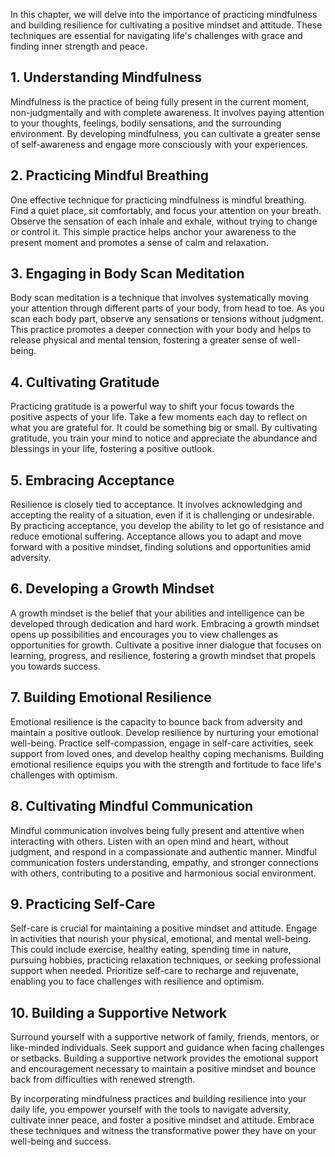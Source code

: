 
In this chapter, we will delve into the importance of practicing mindfulness and building resilience for cultivating a positive mindset and attitude. These techniques are essential for navigating life's challenges with grace and finding inner strength and peace.

## 1\. Understanding Mindfulness

Mindfulness is the practice of being fully present in the current moment, non-judgmentally and with complete awareness. It involves paying attention to your thoughts, feelings, bodily sensations, and the surrounding environment. By developing mindfulness, you can cultivate a greater sense of self-awareness and engage more consciously with your experiences.

## 2\. Practicing Mindful Breathing

One effective technique for practicing mindfulness is mindful breathing. Find a quiet place, sit comfortably, and focus your attention on your breath. Observe the sensation of each inhale and exhale, without trying to change or control it. This simple practice helps anchor your awareness to the present moment and promotes a sense of calm and relaxation.

## 3\. Engaging in Body Scan Meditation

Body scan meditation is a technique that involves systematically moving your attention through different parts of your body, from head to toe. As you scan each body part, observe any sensations or tensions without judgment. This practice promotes a deeper connection with your body and helps to release physical and mental tension, fostering a greater sense of well-being.

## 4\. Cultivating Gratitude

Practicing gratitude is a powerful way to shift your focus towards the positive aspects of your life. Take a few moments each day to reflect on what you are grateful for. It could be something big or small. By cultivating gratitude, you train your mind to notice and appreciate the abundance and blessings in your life, fostering a positive outlook.

## 5\. Embracing Acceptance

Resilience is closely tied to acceptance. It involves acknowledging and accepting the reality of a situation, even if it is challenging or undesirable. By practicing acceptance, you develop the ability to let go of resistance and reduce emotional suffering. Acceptance allows you to adapt and move forward with a positive mindset, finding solutions and opportunities amid adversity.

## 6\. Developing a Growth Mindset

A growth mindset is the belief that your abilities and intelligence can be developed through dedication and hard work. Embracing a growth mindset opens up possibilities and encourages you to view challenges as opportunities for growth. Cultivate a positive inner dialogue that focuses on learning, progress, and resilience, fostering a growth mindset that propels you towards success.

## 7\. Building Emotional Resilience

Emotional resilience is the capacity to bounce back from adversity and maintain a positive outlook. Develop resilience by nurturing your emotional well-being. Practice self-compassion, engage in self-care activities, seek support from loved ones, and develop healthy coping mechanisms. Building emotional resilience equips you with the strength and fortitude to face life's challenges with optimism.

## 8\. Cultivating Mindful Communication

Mindful communication involves being fully present and attentive when interacting with others. Listen with an open mind and heart, without judgment, and respond in a compassionate and authentic manner. Mindful communication fosters understanding, empathy, and stronger connections with others, contributing to a positive and harmonious social environment.

## 9\. Practicing Self-Care

Self-care is crucial for maintaining a positive mindset and attitude. Engage in activities that nourish your physical, emotional, and mental well-being. This could include exercise, healthy eating, spending time in nature, pursuing hobbies, practicing relaxation techniques, or seeking professional support when needed. Prioritize self-care to recharge and rejuvenate, enabling you to face challenges with resilience and optimism.

## 10\. Building a Supportive Network

Surround yourself with a supportive network of family, friends, mentors, or like-minded individuals. Seek support and guidance when facing challenges or setbacks. Building a supportive network provides the emotional support and encouragement necessary to maintain a positive mindset and bounce back from difficulties with renewed strength.

By incorporating mindfulness practices and building resilience into your daily life, you empower yourself with the tools to navigate adversity, cultivate inner peace, and foster a positive mindset and attitude. Embrace these techniques and witness the transformative power they have on your well-being and success.
